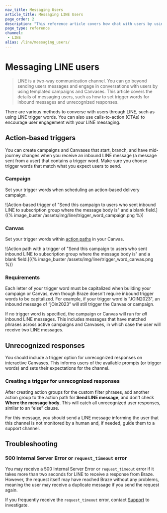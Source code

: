 ```yaml
---
nav_title: Messaging Users
article_title: Messaging LINE Users
page_order: 2
description: "This reference article covers how chat with users by using templated campaigns and Canvases."
page_type: reference
channel:
 - LINE
alias: /line/messaging_users/
---
```


# Messaging LINE users

> LINE is a two-way communication channel. You can go beyond sending users messages and engage in conversations with users by using templated campaigns and Canvases. This article covers the details of messaging users, such as how to set trigger words for inbound messages and unrecognized responses.

There are various methods to converse with users through LINE, such as using LINE trigger words. You can also use calls-to-action (CTAs) to encourage user engagement with your LINE messaging.

## Action-based triggers

You can create campaigns and Canvases that start, branch, and have mid-journey changes when you receive an inbound LINE message (a message sent from a user) that contains a trigger word. Make sure you choose trigger words that match what you expect users to send.

### Campaign

Set your trigger words when scheduling an action-based delivery campaign.

![Action-based trigger of "Send this campaign to users who sent inbound LINE to subscription group where the message body is" and a blank field.]({% image_buster /assets/img/line/trigger_word_campaign.png %})

### Canvas

Set your trigger words within [action paths]({{site.baseurl}}/user_guide/engagement_tools/canvas/canvas_components/action_paths) in your Canvas.

![Action path with a trigger of "Send this campaign to users who sent inbound LINE to subscription group where the message body is" and a blank field.]({% image_buster /assets/img/line/trigger_word_canvas.png %})

### Requirements

Each letter of your trigger word must be capitalized when building your campaign or Canvas, even though Braze doesn't require inbound trigger words to be capitalized. For example, if your trigger word is "JOIN2023", an inbound message of “jOin2023” will still trigger the Canvas or campaign.

If no trigger word is specified, the campaign or Canvas will run for *all* inbound LINE messages. This includes messages that have matched phrases across active campaigns and Canvases, in which case the user will receive two LINE messages.

## Unrecognized responses

You should include a trigger option for unrecognized responses on interactive Canvases. This informs users of the available prompts (or trigger words) and sets their expectations for the channel.

### Creating a trigger for unrecognized responses

After creating action groups for the custom filter phrases, add another action group to the action path for **Send LINE message**, and don't check **Where the message body**. This will catch all unrecognized user responses, similar to an “else” clause.

For this message, you should send a LINE message informing the user that this channel is not monitored by a human and, if needed, guide them to a support channel.

## Troubleshooting

### 500 Internal Server Error or `request_timeout` error

You may receive a 500 Internal Server Error or `request_timeout` error if it takes more than two seconds for LINE to receive a response from Braze. However, the request itself may have reached Braze without any problems, meaning the user may receive a duplicate message if you send the request again. 


If you frequently receive the `request_timeout` error, contact [Support]({{site.baseurl}}/braze_support/) to investigate.